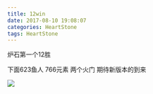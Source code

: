 ```yaml
---
title: 12win
date: 2017-08-10 19:08:07
categories: HeartStone
tags: HeartStone
---
```

炉石第一个12胜
<!--more-->
下面623鱼人 766元素 两个火门
期待新版本的到来

![](http://ou7k0sem6.bkt.clouddn.com/12.png)